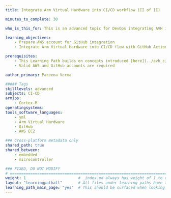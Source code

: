 ```yaml
---
title: Integrate Arm Virtual Hardware into CI/CD workflow (II of II)

minutes_to_complete: 30

who_is_this_for: This is an advanced topic for DevOps integrating AVH into their CI/CD flows

learning_objectives: 
    - Prepare AWS account for GitHub integration
    - Integrate Arm Virtual Hardware into CI/CD flow with GitHub Actions

prerequisites:
    - This Learning Path builds on concepts introduced [here](../avh_cicd/).
    - Valid AWS and GitHub accounts are required

author_primary: Pareena Verma

##### Tags
skilllevels: advanced
subjects: CI-CD
armips:
    - Cortex-M
operatingsystems:
tools_software_languages:
    - yml
    - Arm Virtual Hardware
    - GitHub
    - AWS EC2 

### Cross-platform metadata only
shared_path: true
shared_between:
    - embedded
    - microcontroller

### FIXED, DO NOT MODIFY
# ================================================================================
weight: 1                       # _index.md always has weight of 1 to order correctly
layout: "learningpathall"       # All files under learning paths have this same wrapper
learning_path_main_page: "yes"  # This should be surfaced when looking for related content. Only set for _index.md of learning path content.
---
```


